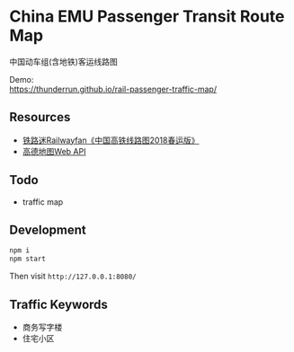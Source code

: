 # China EMU Passenger Transit Route Map 
中国动车组(含地铁)客运线路图

Demo:  
https://thunderrun.github.io/rail-passenger-traffic-map/

## Resources

- [铁路迷Railwayfan《中国高铁线路图2018春运版》](https://weibo.com/tielumi)
- [高德地图Web API](https://lbs.amap.com/)

## Todo

- traffic map

## Development

```bash
npm i
npm start
```
Then visit `http://127.0.0.1:8080/`

## Traffic Keywords

- 商务写字楼
- 住宅小区